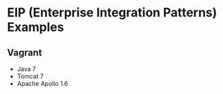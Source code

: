 EIP (Enterprise Integration Patterns) Examples
==============================================

Vagrant
-------

* Java 7
* Tomcat 7
* Apache Apollo 1.6
